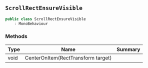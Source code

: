 ## `ScrollRectEnsureVisible`

```csharp
public class ScrollRectEnsureVisible
    : MonoBehaviour
```

### Methods

| Type | Name | Summary | 
| --- | --- | --- | 
| void | CenterOnItem(RectTransform target) |  | 


